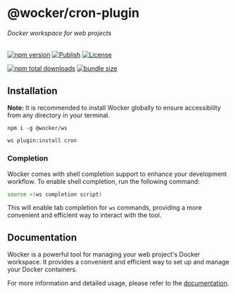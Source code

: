 # @wocker/cron-plugin

###### Docker workspace for web projects

[![npm version](https://img.shields.io/npm/v/@wocker/cron-plugin.svg)](https://www.npmjs.com/package/@wocker/cron-plugin)
[![Publish](https://github.com/kearisp/wocker-cron-plugin/actions/workflows/publish-latest.yml/badge.svg?event=release)](https://github.com/kearisp/wocker-cron-plugin/actions/workflows/publish-latest.yml)
[![License](https://img.shields.io/npm/l/@wocker/cron-plugin)](https://github.com/kearisp/wocker-cron-plugin/blob/master/LICENSE)

[![npm total downloads](https://img.shields.io/npm/dt/@wocker/cron-plugin.svg)](https://www.npmjs.com/package/@wocker/cron-plugin)
[![bundle size](https://img.shields.io/bundlephobia/minzip/@wocker/cron-plugin)](https://bundlephobia.com/package/@wocker/cron-plugin)

## Installation

**Note:** It is recommended to install Wocker globally to ensure accessibility from any directory in your terminal.

```shell
npm i -g @wocker/ws
```

```shell
ws plugin:install cron
```


### Completion

Wocker comes with shell completion support to enhance your development workflow. To enable shell completion, run the following command:

```bash
source <(ws completion script)
```

This will enable tab completion for `ws` commands, providing a more convenient and efficient way to interact with the tool.


## Documentation

Wocker is a powerful tool for managing your web project's Docker workspace. It provides a convenient and efficient way to set up and manage your Docker containers.

For more information and detailed usage, please refer to the [documentation](https://kearisp.github.io/wocker).
